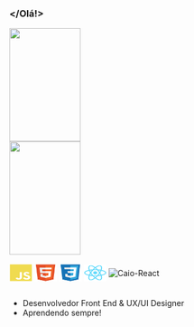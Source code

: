 ### </Olá!>

<div>
<a href="https://github.com/CaioHGuedes/github-readme-stats">
  <img width="50%" height=200 align="center" src="https://github-readme-stats.vercel.app/api?username=CaioHGuedes&show_icons=true&theme=midnight-purple" />
</a>
<a href="https://github.com/CaioHGuedes/convoychat">
  <img width="50%" height=200 align="center" src="https://github-readme-stats.vercel.app/api/top-langs?username=CaioHGuedes&layout=compact&langs_count=8&card_width=320&theme=midnight-purple" />
</a>
</div>

<div style="display: inline_block"><br>
  <img align="center" alt="Caio-Js" height="30" width="40" src="https://raw.githubusercontent.com/devicons/devicon/master/icons/javascript/javascript-plain.svg">
  <img align="center" alt="Caio-HTML" height="30" width="40" src="https://raw.githubusercontent.com/devicons/devicon/master/icons/html5/html5-original.svg">
  <img align="center" alt="Caio-CSS" height="30" width="40" src="https://raw.githubusercontent.com/devicons/devicon/master/icons/css3/css3-original.svg">
  <img align="center" alt="Caio-React" height="30" width="40" src="https://raw.githubusercontent.com/devicons/devicon/master/icons/react/react-original.svg">
  <img align="center" alt="Caio-React" height="30" width="40" src="https://cdn.jsdelivr.net/gh/devicons/devicon/icons/figma/figma-original.svg" />
</div>

##

- Desenvolvedor Front End & UX/UI Designer
- Aprendendo sempre!
